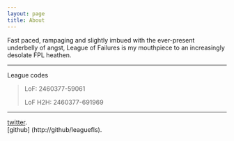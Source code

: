 ```yaml
---
layout: page
title: About
---
```


Fast paced, rampaging and slightly imbued with the ever-present underbelly of angst, League of Failures is my mouthpiece to an increasingly desolate FPL heathen.

---

League codes

> LoF: 2460377-59061 
>
> LoF H2H: 2460377-691969

---

[twitter](http://twitter.com/kigened).<br/>
[github] (http://github/leaguefls).

